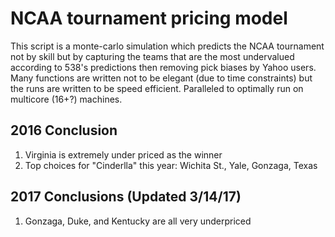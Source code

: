 # NCAA tournament pricing model
This script is a monte-carlo simulation which predicts the NCAA tournament not by skill but by capturing the teams that are the most undervalued according to 538's predictions then removing pick biases by Yahoo users. Many functions are written not to be elegant (due to time constraints) but the runs are written to be speed efficient.  Paralleled to optimally run on multicore (16+?) machines.

## 2016 Conclusion
1. Virginia is extremely under priced as the winner
2. Top choices for "Cinderlla" this year: Wichita St., Yale, Gonzaga, Texas

## 2017 Conclusions (Updated 3/14/17)
1. Gonzaga, Duke, and Kentucky are all very underpriced
